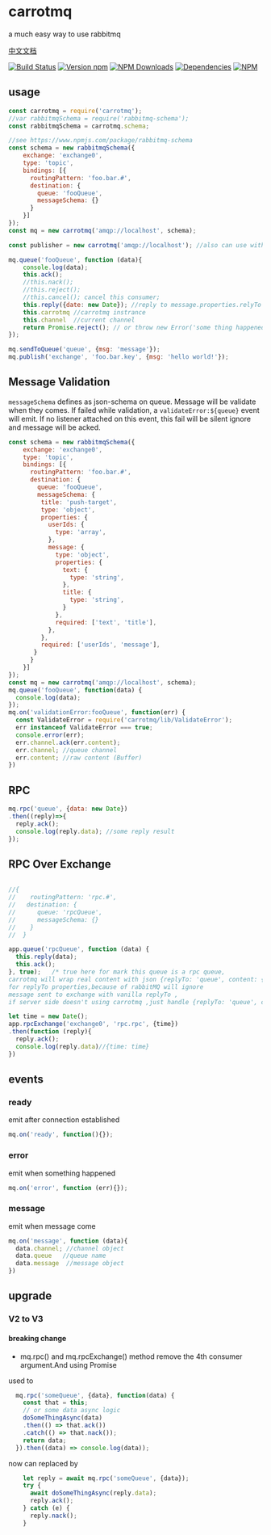 # carrotmq
a much easy way to use rabbitmq

[中文文档](https://blog.bangbang93.com/2016/03/29/carrotmq%e4%b8%ad%e6%96%87%e6%96%87%e6%a1%a3.moe)

[![Build Status](https://travis-ci.org/bangbang93/carrotmq.svg?branch=master)](https://travis-ci.org/bangbang93/carrotmq)
[![Version npm](https://img.shields.io/npm/v/carrotmq.svg?style=flat-square)](https://www.npmjs.com/package/carrotmq)
[![NPM Downloads](https://img.shields.io/npm/dm/carrotmq.svg?style=flat-square)](https://www.npmjs.com/package/carrotmq)
[![Dependencies](https://img.shields.io/david/bangbang93/carrotmq.svg?style=flat-square)](https://david-dm.org/bangbang93/carrotmq)
[![NPM](https://nodei.co/npm/carrotmq.png?downloads=true&downloadRank=true)](https://nodei.co/npm/carrotmq/)

## usage
```javascript
const carrotmq = require('carrotmq');
//var rabbitmqSchema = require('rabbitmq-schema');
const rabbitmqSchema = carrotmq.schema;

//see https://www.npmjs.com/package/rabbitmq-schema
const schema = new rabbitmqSchema({
    exchange: 'exchange0',
    type: 'topic',
    bindings: [{
      routingPattern: 'foo.bar.#',
      destination: {
        queue: 'fooQueue',
        messageSchema: {}
      }
    }]
});
const mq = new carrotmq('amqp://localhost', schema);

const publisher = new carrotmq('amqp://localhost'); //also can use without schema

mq.queue('fooQueue', function (data){
    console.log(data);
    this.ack();
    //this.nack();
    //this.reject();
    //this.cancel(); cancel this consumer;
    this.reply({date: new Date}); //reply to message.properties.relyTo
    this.carrotmq //carrotmq instrance
    this.channel  //current channel
    return Promise.reject(); // or throw new Error('some thing happened') will execute `this.reject()` if this message hadn't been ack
});

mq.sendToQueue('queue', {msg: 'message'});
mq.publish('exchange', 'foo.bar.key', {msg: 'hello world!'});
```

## Message Validation
`messageSchema` defines as json-schema on queue. Message will be validate when they comes.
If failed while validation, a `validateError:${queue}` event will emit.
If no listener attached on this event, this fail will be silent ignore and message will be acked.
```js
const schema = new rabbitmqSchema({
    exchange: 'exchange0',
    type: 'topic',
    bindings: [{
      routingPattern: 'foo.bar.#',
      destination: {
        queue: 'fooQueue',
        messageSchema: {
         title: 'push-target',
         type: 'object',
         properties: {
           userIds: {
             type: 'array',
           },
           message: {
             type: 'object',
             properties: {
               text: {
                 type: 'string',
               },
               title: {
                 type: 'string',
               }
             },
             required: ['text', 'title'],
           },
         },
         required: ['userIds', 'message'],
       }
      }
    }]
});
const mq = new carrotmq('amqp://localhost', schema);
mq.queue('fooQueue', function(data) {
  console.log(data);
});
mq.on('validationError:fooQueue', function(err) {
  const ValidateError = require('carrotmq/lib/ValidateError');
  err instanceof ValidateError === true;
  console.error(err);
  err.channel.ack(err.content);
  err.channel; //queue channel
  err.content; //raw content (Buffer)
})
```

## RPC
```javascript
mq.rpc('queue', {data: new Date})
.then((reply)=>{
  reply.ack();
  console.log(reply.data); //some reply result
});
```

## RPC Over Exchange
```javascript

//{
//    routingPattern: 'rpc.#',
//   destination: {
//      queue: 'rpcQueue',
//      messageSchema: {}
//    }
//  }

app.queue('rpcQueue', function (data) {
  this.reply(data);
  this.ack();
}, true);   /* true here for mark this queue is a rpc queue,
carrotmq will wrap real content with json {replyTo: 'queue', content: {buffer}}
for replyTo properties,because of rabbitMQ will ignore
message sent to exchange with vanilla replyTo ,
if server side doesn't using carrotmq ,just handle {replyTo: 'queue', content: {buffer}}*/

let time = new Date();
app.rpcExchange('exchange0', 'rpc.rpc', {time})
.then(function (reply){
  reply.ack();
  console.log(reply.data)//{time: time}
})
```

## events
### ready
emit after connection established
```javascript
mq.on('ready', function(){});
```

### error
emit when something happened
```javascript
mq.on('error', function (err){});
```

### message
emit when message come
```javascript
mq.on('message', function (data){
  data.channel; //channel object
  data.queue   //queue name
  data.message  //message object
})
```

## upgrade
### V2 to V3
#### breaking change
  - mq.rpc() and mq.rpcExchange() method remove the 4th consumer argument.And using Promise
  
  used to
  ```js
    mq.rpc('someQueue', {data}, function(data) {
      const that = this;
      // or some data async logic
      doSomeThingAsync(data)
      .then(() => that.ack())
      .catch(() => that.nack());
      return data;
    }).then((data) => console.log(data));
```
now can replaced by
```js
    let reply = await mq.rpc('someQueue', {data});
    try {
      await doSomeThingAsync(reply.data);
      reply.ack();
    } catch (e) {
      reply.nack();
    }
```